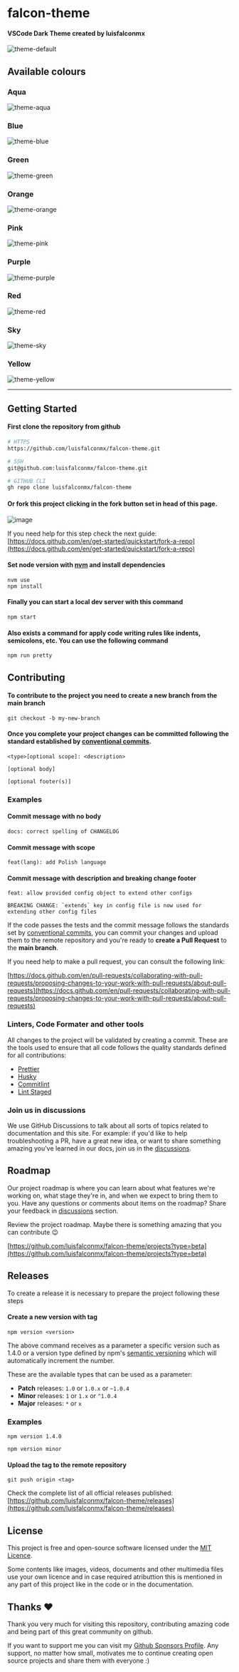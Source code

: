 <!-- START .github/README.template.md -->
# falcon-theme

#### VSCode Dark Theme created by luisfalconmx

![theme-default](https://user-images.githubusercontent.com/57654255/171340854-8d16ffdc-ad42-4295-a5e0-c028e1ca17aa.png)

## Available colours

### Aqua

![theme-aqua](https://user-images.githubusercontent.com/57654255/171340890-a9de6801-4019-4bf9-95d4-b3c76fbef60f.png)

### Blue

![theme-blue](https://user-images.githubusercontent.com/57654255/171340908-c132847a-1f9a-4a72-81d3-fe906f2bfb68.png)

### Green

![theme-green](https://user-images.githubusercontent.com/57654255/171340932-f46fa598-510c-4125-8e6c-f40ad65ba436.png)

### Orange

![theme-orange](https://user-images.githubusercontent.com/57654255/171340943-97c665ca-d509-4de3-80f8-961b3dddfaf9.png)

### Pink

![theme-pink](https://user-images.githubusercontent.com/57654255/171340954-6848134e-275b-46b8-aa87-c867904e951a.png)

### Purple

![theme-purple](https://user-images.githubusercontent.com/57654255/171340975-cfb15391-564b-4266-aa94-8a09c738ce08.png)

### Red

![theme-red](https://user-images.githubusercontent.com/57654255/171340993-858f6be9-1ab6-4f7d-8f4d-4f22947bb9b1.png)

### Sky

![theme-sky](https://user-images.githubusercontent.com/57654255/171341003-b83fb2f6-115f-4418-9a8c-3c6e64afd4d3.png)

### Yellow

![theme-yellow](https://user-images.githubusercontent.com/57654255/171341020-d4a07438-cf02-4716-910a-735f35d210c8.png)

---

## Getting Started

#### First clone the repository from github

```bash
# HTTPS
https://github.com/luisfalconmx/falcon-theme.git
```

```bash
# SSH
git@github.com:luisfalconmx/falcon-theme.git
```

```bash
# GITHUB CLI
gh repo clone luisfalconmx/falcon-theme
```

#### Or fork this project clicking in the fork button set in head of this page.

![image](https://user-images.githubusercontent.com/57654255/173211569-3941bbb6-187d-45e9-ac18-d0afd82ea704.png)

If you need help for this step check the next guide:
[https://docs.github.com/en/get-started/quickstart/fork-a-repo](https://docs.github.com/en/get-started/quickstart/fork-a-repo)

#### Set node version with [nvm](https://github.com/nvm-sh/nvm#node-version-manager---) and install dependencies

```
nvm use
npm install
```

#### Finally you can start a local dev server with this command

```
npm start
```

#### Also exists a command for apply code writing rules like indents, semicolons, etc. You can use the following command

```
npm run pretty
```

## Contributing

#### To contribute to the project you need to create a new branch from the main branch

```git
git checkout -b my-new-branch
```

#### Once you complete your project changes can be committed following the standard established by [conventional commits](https://www.conventionalcommits.org/en/v1.0.0/).

```
<type>[optional scope]: <description>

[optional body]

[optional footer(s)]
```

### Examples

#### Commit message with no body

```
docs: correct spelling of CHANGELOG
```

#### Commit message with scope

```
feat(lang): add Polish language
```

#### Commit message with description and breaking change footer

```
feat: allow provided config object to extend other configs

BREAKING CHANGE: `extends` key in config file is now used for extending other config files
```

If the code passes the tests and the commit message follows the standards set by [conventional commits](https://www.conventionalcommits.org/en/v1.0.0/), you can commit your changes and upload them to the remote repository and you're ready to **create a Pull Request** to the **main branch**.

If you need help to make a pull request, you can consult the following link:

[https://docs.github.com/en/pull-requests/collaborating-with-pull-requests/proposing-changes-to-your-work-with-pull-requests/about-pull-requests](https://docs.github.com/en/pull-requests/collaborating-with-pull-requests/proposing-changes-to-your-work-with-pull-requests/about-pull-requests)

### Linters, Code Formater and other tools

All changes to the project will be validated by creating a commit. These are the tools used to ensure that all code follows the quality standards defined for all contributions:

- [Prettier](https://github.com/prettier/prettier)
- [Husky](https://github.com/typicode/husky)
- [Commitlint](https://github.com/conventional-changelog/commitlint)
- [Lint Staged](https://github.com/okonet/lint-staged)

### Join us in discussions

We use GitHub Discussions to talk about all sorts of topics related to documentation and this site. For example: if you'd like to help troubleshooting a PR, have a great new idea, or want to share something amazing you've learned in our docs, join us in the [discussions](https://github.com/luisfalconmx/falcon-theme/discussions).

## Roadmap

Our project roadmap is where you can learn about what features we're working on, what stage they're in, and when we expect to bring them to you. Have any questions or comments about items on the roadmap? Share your feedback in [discussions](https://github.com/luisfalconmx/falcon-theme/discussions) section.

Review the project roadmap. Maybe there is something amazing that you can contribute 😉

[https://github.com/luisfalconmx/falcon-theme/projects?type=beta](https://github.com/luisfalconmx/falcon-theme/projects?type=beta)

## Releases

To create a release it is necessary to prepare the project following these steps

#### Create a new version with tag

```
npm version <version>
```

The above command receives as a parameter a specific version such as 1.4.0 or a version type defined by npm's [semantic versioning](https://docs.npmjs.com/about-semantic-versioning) which will automatically increment the number.

These are the available types that can be used as a parameter:

- **Patch** releases: `1.0` or `1.0.x` or `~1.0.4`
- **Minor** releases: `1` or `1.x` or `^1.0.4`
- **Major** releases: `*` or `x`

### Examples

```
npm version 1.4.0
```

```
npm version minor
```

#### Upload the tag to the remote repository

```
git push origin <tag>
```

Check the complete list of all official releases published:
[https://github.com/luisfalconmx/falcon-theme/releases](https://github.com/luisfalconmx/falcon-theme/releases)

## License

This project is free and open-source software licensed under the [MIT Licence](https://github.com/luisfalconmx/falcon-theme/blob/main/LICENSE).

Some contents like images, videos, documents and other multimedia files use your own licence and in case required atributtion this is mentioned in any part of this project like in the code or in the documentation.

## Thanks ❤️

Thank you very much for visiting this repository, contributing amazing code and being part of this great community on github.

If you want to support me you can visit my [Github Sponsors Profile](https://github.com/sponsors/luisfalconmx). Any support, no matter how small, motivates me to continue creating open source projects and share them with everyone :)<!-- END .github/README.template.md -->